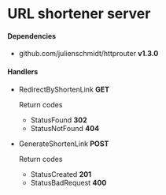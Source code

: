 # URL shortener server

#### Dependencies
* github.com/julienschmidt/httprouter **v1.3.0**

#### Handlers
* RedirectByShortenLink **GET**
    
    Return codes
    * StatusFound **302**
    * StatusNotFound **404**
    
* GenerateShortenLink **POST**

    Return codes
    * StatusCreated **201**
    * StatusBadRequest **400**